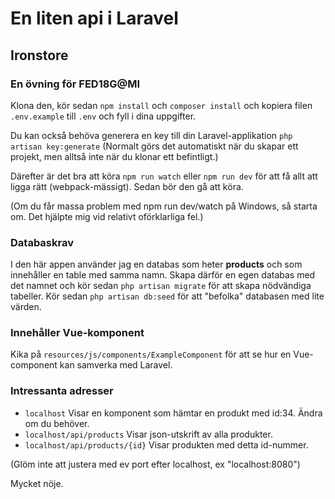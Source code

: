 # En liten api i Laravel

## Ironstore

### En övning för FED18G@MI

Klona den, kör sedan 
```npm install``` 
och 
```composer install```
och 
kopiera filen `.env.example` till `.env`
och 
fyll i dina uppgifter.

Du kan också behöva generera en key till din Laravel-applikation
``` php artisan key:generate ```
(Normalt görs det automatiskt när du skapar ett projekt, men alltså inte när du klonar ett befintligt.)

Därefter är det bra att köra
```npm run watch``` 
eller 
```npm run dev```
för att få allt att ligga rätt (webpack-mässigt).
Sedan bör den gå att köra.

(Om du får massa problem med npm run dev/watch på Windows, så starta om. Det hjälpte mig vid relativt oförklarliga fel.)

### Databaskrav
I den här appen använder jag en databas som heter 
**products**
och som innehåller en table med samma namn.
Skapa därför en egen databas med det namnet 
och kör sedan 
```php artisan migrate```
för att skapa nödvändiga tabeller.
Kör sedan
```php artisan db:seed``` 
för att "befolka" databasen med lite värden.


### Innehåller Vue-komponent
Kika på 
```resources/js/components/ExampleComponent```
för att se hur en Vue-component kan samverka med Laravel.

### Intressanta adresser
* ```localhost``` Visar en komponent som hämtar en produkt med id:34. Ändra om du behöver.
* ```localhost/api/products``` Visar json-utskrift av alla produkter.
* ```localhost/api/products/{id}``` Visar produkten med detta id-nummer.

(Glöm inte att justera med ev port efter localhost, ex "localhost:8080")

Mycket nöje.